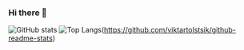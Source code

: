 ### Hi there 👋
![GitHub stats](https://github-readme-stats.vercel.app/api?username=viktartolstsik&count_private=true)
![Top Langs](https://github-readme-stats.vercel.app/api/top-langs/?username=viktartolstsik)(https://github.com/viktartolstsik/github-readme-stats)

<!--
**ViktarTolstsik/viktartolstsik** is a ✨ _special_ ✨ repository because its `README.md` (this file) appears on your GitHub profile.

Here are some ideas to get you started:

- 🔭 I’m currently working on ...
- 🌱 I’m currently learning ...
- 👯 I’m looking to collaborate on ...
- 🤔 I’m looking for help with ...
- 💬 Ask me about ...
- 📫 How to reach me: ...
- 😄 Pronouns: ...
- ⚡ Fun fact: ...
-->

